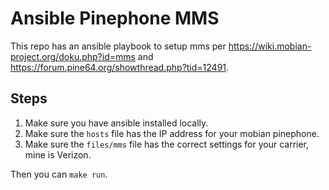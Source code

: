# Ansible Pinephone MMS

This repo has an ansible playbook to setup mms per https://wiki.mobian-project.org/doku.php?id=mms and https://forum.pine64.org/showthread.php?tid=12491. 

## Steps

1. Make sure you have ansible installed locally.
2. Make sure the `hosts` file has the IP address for your mobian pinephone.
3. Make sure the `files/mms` file has the correct settings for your carrier, mine is Verizon.

Then you can `make run`.
